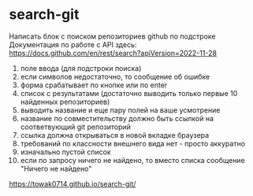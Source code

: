 # search-git
Написать блок с поиском репозиториев github по подстроке  
Документация по работе с API здесь:  
https://docs.github.com/en/rest/search?apiVersion=2022-11-28
1. поле ввода (для подстроки поиска)  
2. если символов недостаточно, то сообщение об ошибке  
3. форма срабатывает по кнопке или по enter  
4. список с результатами (достаточно выводить только первые 10 найденных репозиториев)  
6. выводить название и еще пару полей на ваше усмотрение  
7. название по совместительству должно быть ссылкой на соответвующий git репозиторий  
8. ссылка должна открываться в новой вкладке браузера  
9. требований по классности внешнего вида нет - просто аккуратно  
10. изначально пустой список  
11. если по запросу ничего не найдено, то вместо списка сообщение "Ничего не найдено"  


https://towak0714.github.io/search-git/
